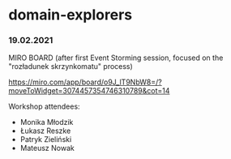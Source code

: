 # domain-explorers

### 19.02.2021
MIRO BOARD (after first Event Storming session, focused on the "rozładunek skrzynkomatu" process)

https://miro.com/app/board/o9J_lT9NbW8=/?moveToWidget=3074457354746310789&cot=14

Workshop attendees:
- Monika Młodzik
- Łukasz Reszke
- Patryk Zieliński
- Mateusz Nowak
